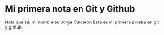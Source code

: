 # Mi primera nota en Git y Github

Hola que tal, mi nombre es Jorge Calderon
Esta es mi primera prueba en git y github
